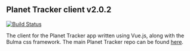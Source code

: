 ## Planet Tracker client v2.0.2

[![Build Status](https://travis-ci.org/dean-shaff/planet-tracker_client.svg?branch=master)](https://travis-ci.org/dean-shaff/planet-tracker_client)

The client for the Planet Tracker app written using Vue.js, along with the Bulma css framework.
The main Planet Tracker repo can be found [here](https://github.com/dean-shaff/planet-tracker).
